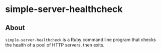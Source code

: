 simple-server-healthcheck
=========================

## About

`simple-server-healthcheck` is a Ruby command line program that checks the health of a pool of HTTP servers, then exits.

